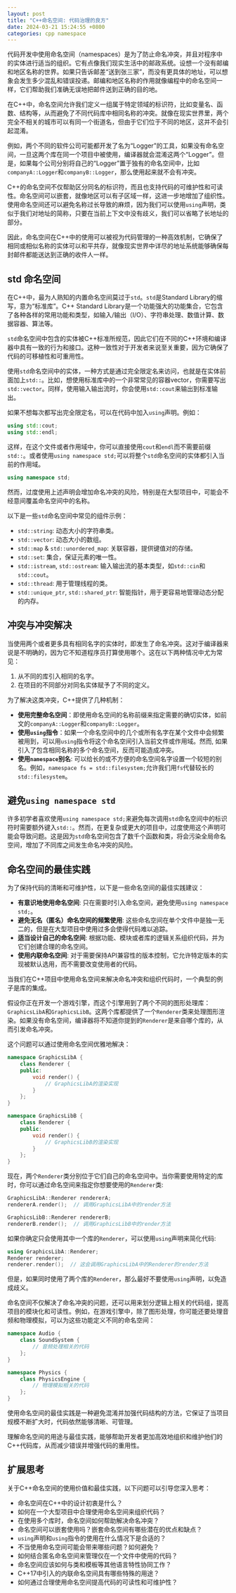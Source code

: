 ```yaml
---
layout: post
title: "C++命名空间: 代码治理的良方"
date: 2024-03-21 15:24:55 +0800
categories: cpp namespace
---
```


代码开发中使用命名空间（namespaces）是为了防止命名冲突，并且对程序中的实体进行适当的组织。它有点像我们现实生活中的邮政系统。设想一个没有邮编和地区名称的世界。如果只告诉邮差“送到张三家”，而没有更具体的地址，可以想象会发生多少混乱和错误投递。邮编和地区名称的作用就像编程中的命名空间一样，它们帮助我们准确无误地把邮件送到正确的目的地。

在C++中，命名空间允许我们定义一组属于特定领域的标识符，比如变量名、函数、结构等，从而避免了不同代码库中相同名称的冲突。就像在现实世界里，两个完全不相关的城市可以有同一个街道名，但由于它们位于不同的地区，这并不会引起混淆。

例如，两个不同的软件公司可能都开发了名为“Logger”的工具，如果没有命名空间，一旦这两个库在同一个项目中被使用，编译器就会混淆这两个“Logger”。但是，如果每个公司分别将自己的“Logger”置于独有的命名空间中，比如`companyA::Logger`和`companyB::Logger`，那么使用起来就不会有冲突。

C++的命名空间不仅帮助区分同名的标识符，而且也支持代码的可维护性和可读性。命名空间可以嵌套，就像地区可以有子区域一样，这进一步地增加了组织性。使用命名空间还可以避免名称过长导致的麻烦，因为我们可以使用`using`声明，类似于我们对地址的简称，只要在当前上下文中没有歧义，我们可以省略了长地址的部分。

因此，命名空间在C++中的使用可以被视为代码管理的一种高效机制，它确保了相同或相似名称的实体可以和平共存，就像现实世界中详尽的地址系统能够确保每封邮件都能送达到正确的收件人一样。

## std 命名空间

在C++中，最为人熟知的内置命名空间莫过于`std`。`std`是Standard Library的缩写，意为“标准库”。C++ Standard Library是一个功能强大的功能集合，它包含了各种各样的常用功能和类型，如输入/输出（I/O）、字符串处理、数值计算、数据容器、算法等。

`std`命名空间中包含的实体被C++标准所规范，因此它们在不同的C++环境和编译器中具有一致的行为和接口。这种一致性对于开发者来说至关重要，因为它确保了代码的可移植性和可重用性。

使用`std`命名空间中的实体，一种方式是通过完全限定名来访问，也就是在实体前面加上`std::`。比如，想使用标准库中的一个非常常见的容器vector，你需要写出`std::vector`。同样，使用输入输出流时，你会使用`std::cout`来输出到标准输出。

如果不想每次都写出完全限定名，可以在代码中加入`using`声明。例如：

```cpp
using std::cout;
using std::endl;
```

这样，在这个文件或者作用域中，你可以直接使用`cout`和`endl`而不需要前缀`std::`。或者使用`using namespace std;`可以将整个`std`命名空间的实体都引入当前的作用域。

```cpp
using namespace std;
```

然而，过度使用上述声明会增加命名冲突的风险，特别是在大型项目中，可能会不经意间覆盖命名空间中的名称。

以下是一些`std`命名空间中常见的组件示例：

- `std::string`: 动态大小的字符串类。
- `std::vector`: 动态大小的数组。
- `std::map` & `std::unordered_map`: 关联容器，提供键值对的存储。
- `std::set`: 集合，保证元素的唯一性。
- `std::istream`, `std::ostream`: 输入输出流的基本类型，如`std::cin`和`std::cout`。
- `std::thread`: 用于管理线程的类。
- `std::unique_ptr`, `std::shared_ptr`: 智能指针，用于更容易地管理动态分配的内存。

## 冲突与冲突解决

当使用两个或者更多具有相同名字的实体时，即发生了命名冲突。这对于编译器来说是不明确的，因为它不知道程序员打算使用哪个。这在以下两种情况中尤为常见：

1. 从不同的库引入相同的名字。
2. 在项目的不同部分对同名实体赋予了不同的定义。

为了解决这类冲突，C++提供了几种机制：

- **使用完整命名空间**：即使用命名空间的名称前缀来指定需要的确切实体，如前文的`companyA::Logger`和`companyB::Logger`。
- **使用`using`指令**：如果一个命名空间中的几个或所有名字在某个文件中会频繁被用到，可以用`using`指令将这个命名空间引入当前文件或作用域。然而, 如果引入了包含相同名称的多个命名空间，反而可能造成冲突。
- **使用`namespace`别名**: 可以给长的或不方便的命名空间名字设置一个较短的别名。例如，`namespace fs = std::filesystem;`允许我们用`fs`代替较长的`std::filesystem`。

## 避免`using namespace std`

许多初学者喜欢使用`using namespace std;`来避免每次调用`std`命名空间中的标识符时需要额外键入`std::`。然而，在更复杂或更大的项目中，过度使用这个声明可能会导致问题。这是因为`std`命名空间包含了数千个函数和类，将会污染全局命名空间，增加了不同库之间发生命名冲突的风险。

## 命名空间的最佳实践

为了保持代码的清晰和可维护性，以下是一些命名空间的最佳实践建议：

- **有意识地使用命名空间**: 只在需要时引入命名空间，避免使用`using namespace std;`。
- **避免无名（匿名）命名空间的频繁使用**: 这些命名空间在单个文件中是独一无二的，但是在大型项目中使用过多会使得代码难以追踪。
- **适当设计自己的命名空间**: 根据功能、模块或者库的逻辑关系组织代码，并为它们创建合理的命名空间。
- **使用内联命名空间**: 对于需要保持API兼容性的版本控制，它允许特定版本的实现被默认选用，而不需要改变使用者的代码。


当我们在C++项目中使用命名空间来解决命名冲突和组织代码时，一个典型的例子是库的集成。

假设你正在开发一个游戏引擎，而这个引擎用到了两个不同的图形处理库：`GraphicsLibA`和`GraphicsLibB`。这两个库都提供了一个`Renderer`类来处理图形渲染。如果没有命名空间，编译器将不知道你提到的`Renderer`是来自哪个库的，从而引发命名冲突。

这个问题可以通过使用命名空间优雅地解决：

```cpp
namespace GraphicsLibA {
    class Renderer {
    public:
        void render() {
            // GraphicsLibA的渲染实现
        }
    };
}

namespace GraphicsLibB {
    class Renderer {
    public:
        void render() {
            // GraphicsLibB的渲染实现
        }
    };
}
```

现在，两个`Renderer`类分别位于它们自己的命名空间中。当你需要使用特定的库时，你可以通过命名空间来指定你想要使用的`Renderer`类:

```cpp
GraphicsLibA::Renderer rendererA;
rendererA.render();  // 调用GraphicsLibA中的render方法

GraphicsLibB::Renderer rendererB;
rendererB.render();  // 调用GraphicsLibB中的render方法
```

如果你确定只会使用其中一个库的`Renderer`，可以使用`using`声明来简化代码:

```cpp
using GraphicsLibA::Renderer;
Renderer renderer;
renderer.render();  // 这会调用GraphicsLibA中的Renderer的render方法
```

但是，如果同时使用了两个库的`Renderer`，那么最好不要使用`using`声明，以免造成歧义。

命名空间不仅解决了命名冲突的问题，还可以用来划分逻辑上相关的代码组，提高项目的模块化和可读性。例如，在游戏引擎中，除了图形处理，你可能还要处理音频和物理模拟，可以为这些功能定义不同的命名空间：

```cpp
namespace Audio {
    class SoundSystem {
        // 音频处理相关的代码
    };
}

namespace Physics {
    class PhysicsEngine {
        // 物理模拟相关的代码
    };
}
```

使用命名空间的最佳实践是一种避免混淆并加强代码结构的方法，它保证了当项目规模不断扩大时，代码依然能够清晰、可管理。

理解命名空间的用途与最佳实践，能够帮助开发者更加高效地组织和维护他们的C++代码库，从而减少错误并增强代码的重用性。


## 扩展思考

关于C++命名空间的使用价值和最佳实践，以下问题可以引导您深入思考：

- 命名空间在C++中的设计初衷是什么？
- 如何在一个大型项目中合理使用命名空间来组织代码？
- 在使用多个库时，命名空间如何帮助解决命名冲突？
- 命名空间可以嵌套使用吗？嵌套命名空间有哪些潜在的优点和缺点？
- `using`声明和`using`指令的使用在什么情况下是合适的？
- 不当使用命名空间可能会带来哪些问题？如何避免？
- 如何结合匿名命名空间来管理仅在一个文件中使用的代码？
- 命名空间应该如何与类和模板等其他语言特性协同工作？
- C++17中引入的内联命名空间具有哪些特殊的用途？
- 如何通过合理使用命名空间提高代码的可读性和可维护性？
